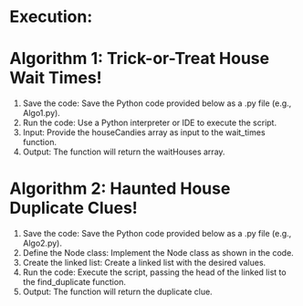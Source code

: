# Execution:
# Algorithm 1: Trick-or-Treat House Wait Times!
1.	Save the code: Save the Python code provided below as a .py file (e.g., Algo1.py).
2.	Run the code: Use a Python interpreter or IDE to execute the script.
3.	Input: Provide the houseCandies array as input to the wait_times function.
4.	Output: The function will return the waitHouses array.
# Algorithm 2: Haunted House Duplicate Clues!
1.	Save the code: Save the Python code provided below as a .py file (e.g., Algo2.py).
2.	Define the Node class: Implement the Node class as shown in the code.
3.	Create the linked list: Create a linked list with the desired values.
4.	Run the code: Execute the script, passing the head of the linked list to the find_duplicate function.
5.	Output: The function will return the duplicate clue.
